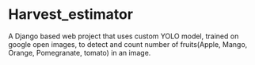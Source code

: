 # Harvest_estimator
A Django based web project that uses custom YOLO model, trained on google open images, to detect and count number of fruits(Apple, Mango, Orange, Pomegranate, tomato) in an image.
